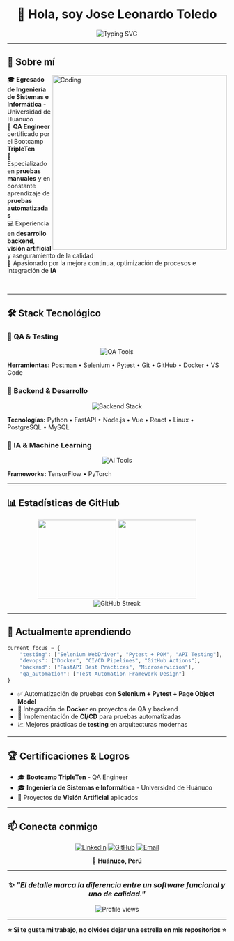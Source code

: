 <div align="center">

# 👋 Hola, soy Jose Leonardo Toledo

<img src="https://readme-typing-svg.demolab.com?font=Fira+Code&size=22&duration=3000&pause=1000&color=2E9EF7&center=true&vCenter=true&width=600&lines=QA+Engineer+%7C+Backend+Developer;Especializado+en+Testing+Manual+%26+Automatizado;Apasionado+por+la+Calidad+del+Software" alt="Typing SVG" />

</div>

---

## 🚀 Sobre mí

<img align="right" alt="Coding" width="400" src="https://user-images.githubusercontent.com/74038190/229223263-cf2e4b07-2615-4f87-9c38-e37600f8381a.gif">

🎓 **Egresado de Ingeniería de Sistemas e Informática** - Universidad de Huánuco  
🧪 **QA Engineer** certificado por el Bootcamp **TripleTen**  
💼 Especializado en **pruebas manuales** y en constante aprendizaje de **pruebas automatizadas**  
💻 Experiencia en **desarrollo backend**, **visión artificial** y aseguramiento de la calidad  
🚀 Apasionado por la mejora continua, optimización de procesos e integración de **IA**

<br clear="right"/>

---

## 🛠️ Stack Tecnológico

### 🔹 QA & Testing
<p align="center">
  <img src="https://skillicons.dev/icons?i=postman,selenium,git,github,docker,vscode" alt="QA Tools" />
</p>

**Herramientas:** Postman • Selenium • Pytest • Git • GitHub • Docker • VS Code

### 🔹 Backend & Desarrollo
<p align="center">
  <img src="https://skillicons.dev/icons?i=python,fastapi,nodejs,vue,react,linux,postgresql,mysql" alt="Backend Stack" />
</p>

**Tecnologías:** Python • FastAPI • Node.js • Vue • React • Linux • PostgreSQL • MySQL

### 🔹 IA & Machine Learning
<p align="center">
  <img src="https://skillicons.dev/icons?i=tensorflow,pytorch" alt="AI Tools" />
</p>

**Frameworks:** TensorFlow • PyTorch

---

## 📊 Estadísticas de GitHub

<div align="center">
  <img height="180em" src="https://github-readme-stats.vercel.app/api?username=byjoseleonardo&show_icons=true&theme=tokyonight&include_all_commits=true&count_private=true"/>
  <img height="180em" src="https://github-readme-stats.vercel.app/api/top-langs/?username=byjoseleonardo&layout=compact&langs_count=8&theme=tokyonight"/>
</div>

<div align="center">
  <img src="https://github-readme-streak-stats.herokuapp.com/?user=byjoseleonardo&theme=tokyonight" alt="GitHub Streak" />
</div>

---

## 🌱 Actualmente aprendiendo

```python
current_focus = {
    "testing": ["Selenium WebDriver", "Pytest + POM", "API Testing"],
    "devops": ["Docker", "CI/CD Pipelines", "GitHub Actions"],
    "backend": ["FastAPI Best Practices", "Microservicios"],
    "qa_automation": ["Test Automation Framework Design"]
}
```

- ✅ Automatización de pruebas con **Selenium + Pytest + Page Object Model**
- 🐳 Integración de **Docker** en proyectos de QA y backend
- 🔄 Implementación de **CI/CD** para pruebas automatizadas
- 📈 Mejores prácticas de **testing** en arquitecturas modernas

---

## 🏆 Certificaciones & Logros

- 🎓 **Bootcamp TripleTen** - QA Engineer
- 🎓 **Ingeniería de Sistemas e Informática** - Universidad de Huánuco
- 🔬 Proyectos de **Visión Artificial** aplicados

---

## 📫 Conecta conmigo

<div align="center">

[![LinkedIn](https://img.shields.io/badge/LinkedIn-0077B5?style=for-the-badge&logo=linkedin&logoColor=white)](https://www.linkedin.com/in/jose-leonardo-toledo-cervantes-4b5029282)
[![GitHub](https://img.shields.io/badge/GitHub-100000?style=for-the-badge&logo=github&logoColor=white)](https://github.com/byjoseleonardo)
[![Email](https://img.shields.io/badge/Email-D14836?style=for-the-badge&logo=gmail&logoColor=white)](mailto:leonardocervantest22@gmail.com)

📍 **Huánuco, Perú**

</div>

---

<div align="center">

### ✨ *"El detalle marca la diferencia entre un software funcional y uno de calidad."*

<img src="https://komarev.com/ghpvc/?username=byjoseleonardo&color=blueviolet&style=flat-square&label=Visitas+al+perfil" alt="Profile views" />

</div>

---

<div align="center">

**⭐️ Si te gusta mi trabajo, no olvides dejar una estrella en mis repositorios ⭐️**

</div>
